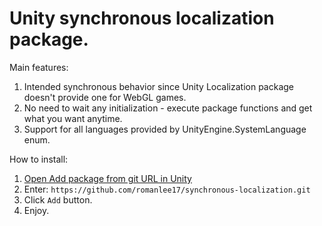 # Unity synchronous localization package.

Main features:
1. Intended synchronous behavior since Unity Localization package doesn't provide one for WebGL games.
2. No need to wait any initialization - execute package functions and get what you want anytime.
3. Support for all languages provided by UnityEngine.SystemLanguage enum.

How to install:
1. [Open Add package from git URL in Unity](https://docs.unity3d.com/Manual/upm-ui-giturl.html)
2. Enter: `https://github.com/romanlee17/synchronous-localization.git`
3. Click `Add` button.
4. Enjoy.
